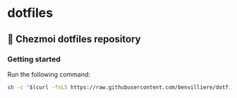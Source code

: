 # dotfiles

## 🏡 Chezmoi dotfiles repository

### Getting started

Run the following command:
```sh
sh -c "$(curl -fsLS https://raw.githubusercontent.com/benvilliere/dotfiles/HEAD/dot_dotfiles/install)"
```
